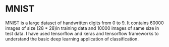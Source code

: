 # MNIST

MNIST is a large dataset of handwritten digits from 0 to 9. It contains 60000 images of size (28 * 28)in training data and 10000 images of same size in test data. I have used tensorflow and keras and tensorflow frameworks to understand the basic deep learning application of classification. 
